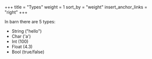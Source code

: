 +++
title = "Types"
weight = 1
sort_by = "weight"
insert_anchor_links = "right"
+++

In barn there are 5 types:
- String ("hello")
- Char ('a')
- Int (100)
- Float (4.3)
- Bool (true/false)